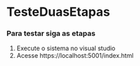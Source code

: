 # TesteDuasEtapas
### Para testar siga as etapas
 1. Execute o sistema no visual studio
 2. Acesse https://localhost:5001/index.html
